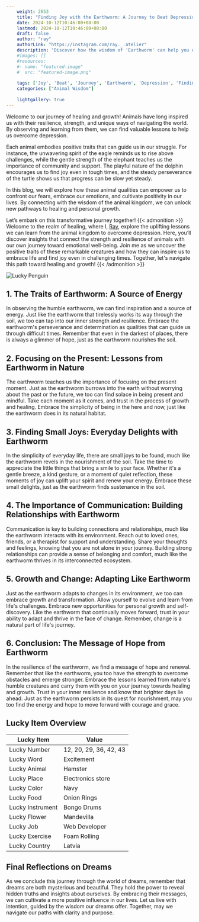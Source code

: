 ```yaml
---
    weight: 2653
    title: "Finding Joy with the Earthworm: A Journey to Beat Depression"  # Assuming 'title' column exists
    date: 2024-10-12T10:46:00+08:00
    lastmod: 2024-10-12T10:46:00+08:00
    draft: false
    author: "ray"
    authorLink: "https://instagram.com/ray._.atelier"
    description: "Discover how the wisdom of 'Earthworm' can help you overcome depression and find joy in your life journey."
    #images: []
    #resources:
    #- name: "featured-image"
    #  src: "featured-image.png"
    
    tags: ['Joy', 'Beat', 'Journey', 'Earthworm', 'Depression', 'Finding']
    categories: ["Animal Wisdom"]
    
    lightgallery: true
---
```

    
Welcome to our journey of healing and growth! Animals have long inspired us with their resilience, strength, and unique ways of navigating the world. By observing and learning from them, we can find valuable lessons to help us overcome depression.

Each animal embodies positive traits that can guide us in our struggle. For instance, the unwavering spirit of the eagle reminds us to rise above challenges, while the gentle strength of the elephant teaches us the importance of community and support. The playful nature of the dolphin encourages us to find joy even in tough times, and the steady perseverance of the turtle shows us that progress can be slow yet steady.

In this blog, we will explore how these animal qualities can empower us to confront our fears, embrace our emotions, and cultivate positivity in our lives. By connecting with the wisdom of the animal kingdom, we can unlock new pathways to healing and personal growth.

Let’s embark on this transformative journey together!
{{< admonition >}}
Welcome to the realm of healing, where I, [Ray](https://instagram.com/ray._.atelier), explore the uplifting lessons we can learn from the animal kingdom to overcome depression. Here, you’ll discover insights that connect the strength and resilience of animals with our own journey toward emotional well-being. Join me as we uncover the positive traits of these remarkable creatures and how they can inspire us to embrace life and find joy even in challenging times. Together, let's navigate this path toward healing and growth!
{{< /admonition >}}

![Lucky Penguin](https://cdn.pixabay.com/photo/2024/09/07/02/34/penguins-9028827_1280.jpg "Lucky Penguin")

## 1. The Traits of Earthworm: A Source of Energy
In observing the humble earthworm, we can find inspiration and a source of energy. Just like the earthworm that tirelessly works its way through the soil, we too can tap into our inner strength and resilience. Embrace the earthworm's perseverance and determination as qualities that can guide us through difficult times. Remember that even in the darkest of places, there is always a glimmer of hope, just as the earthworm nourishes the soil.

## 2. Focusing on the Present: Lessons from Earthworm in Nature
The earthworm teaches us the importance of focusing on the present moment. Just as the earthworm burrows into the earth without worrying about the past or the future, we too can find solace in being present and mindful. Take each moment as it comes, and trust in the process of growth and healing. Embrace the simplicity of being in the here and now, just like the earthworm does in its natural habitat.

## 3. Finding Small Joys: Everyday Delights with Earthworm
In the simplicity of everyday life, there are small joys to be found, much like the earthworm revels in the nourishment of the soil. Take the time to appreciate the little things that bring a smile to your face. Whether it's a gentle breeze, a kind gesture, or a moment of quiet reflection, these moments of joy can uplift your spirit and renew your energy. Embrace these small delights, just as the earthworm finds sustenance in the soil.

## 4. The Importance of Communication: Building Relationships with Earthworm
Communication is key to building connections and relationships, much like the earthworm interacts with its environment. Reach out to loved ones, friends, or a therapist for support and understanding. Share your thoughts and feelings, knowing that you are not alone in your journey. Building strong relationships can provide a sense of belonging and comfort, much like the earthworm thrives in its interconnected ecosystem.

## 5. Growth and Change: Adapting Like Earthworm
Just as the earthworm adapts to changes in its environment, we too can embrace growth and transformation. Allow yourself to evolve and learn from life's challenges. Embrace new opportunities for personal growth and self-discovery. Like the earthworm that continually moves forward, trust in your ability to adapt and thrive in the face of change. Remember, change is a natural part of life's journey.

## 6. Conclusion: The Message of Hope from Earthworm
In the resilience of the earthworm, we find a message of hope and renewal. Remember that like the earthworm, you too have the strength to overcome obstacles and emerge stronger. Embrace the lessons learned from nature's humble creatures and carry them with you on your journey towards healing and growth. Trust in your inner resilience and know that brighter days lie ahead. Just as the earthworm persists in its quest for nourishment, may you too find the energy and hope to move forward with courage and grace.


## Lucky Item Overview
| Lucky Item          | Value              |
|---------------|--------------------|
| Lucky Number        | 12, 20, 29, 36, 42, 43  |
| Lucky Word          | Excitement |
| Lucky Animal        | Hamster |
| Lucky Place         | Electronics store     |
| Lucky Color         | Navy     |
| Lucky Food          | Onion Rings      |
| Lucky Instrument    | Bongo Drums |
| Lucky Flower        | Mandevilla    |
| Lucky Job           | Web Developer       |
| Lucky Exercise      | Foam Rolling  |
| Lucky Country       | Latvia    |


##  Final Reflections on Dreams

As we conclude this journey through the world of dreams, remember that dreams are both mysterious and beautiful. They hold the power to reveal hidden truths and insights about ourselves. By embracing their messages, we can cultivate a more positive influence in our lives. Let us live with intention, guided by the wisdom our dreams offer. Together, may we navigate our paths with clarity and purpose.
